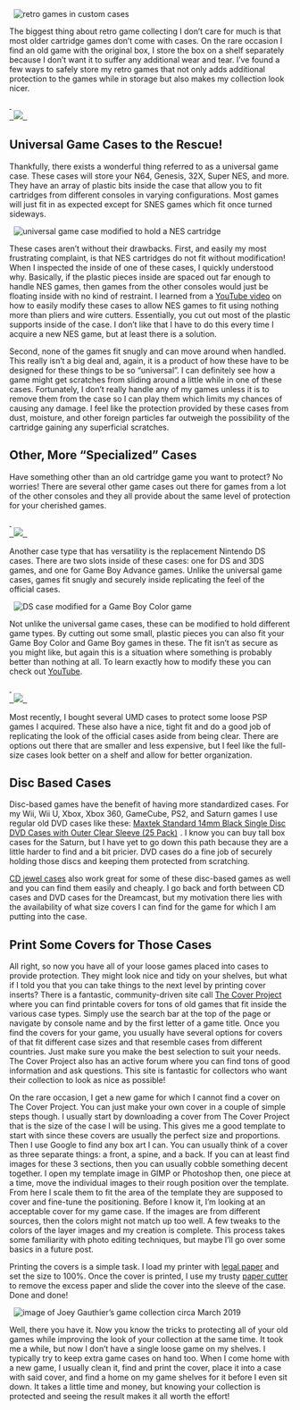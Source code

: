 <div class="image-container">
  <img src="https://res.cloudinary.com/https-joeyg-me/image/upload/v1552515484/gaming/custom_cases.jpg" onclick="openImage(`https://res.cloudinary.com/https-joeyg-me/image/upload/v1552515484/gaming/custom_cases.jpg`)" alt="retro games in custom cases">
</div>

The biggest thing about retro game collecting I don’t care for much is that most older cartridge games don’t come with cases. On the rare occasion I find an old game with the original box, I store the box on a shelf separately because I don’t want it to suffer any additional wear and tear. I’ve found a few ways to safely store my retro games that not only adds additional protection to the games while in storage but also makes my collection look nicer.

<a target="_blank" href="https://www.amazon.com/gp/product/B01B1DIEUM/ref=as_li_tl?ie=UTF8&camp=1789&creative=9325&creativeASIN=B01B1DIEUM&linkCode=as2&tag=joeyg0e-20&linkId=0d609b7d5e4793875138c441ad8ecd02">
 <div class="image-container">
  <img border="0" src="//ws-na.amazon-adsystem.com/widgets/q?_encoding=UTF8&MarketPlace=US&ASIN=B01B1DIEUM&ServiceVersion=20070822&ID=AsinImage&WS=1&Format=_SL250_&tag=joeyg0e-20" >
 </div>
</a>
<img src="//ir-na.amazon-adsystem.com/e/ir?t=joeyg0e-20&l=am2&o=1&a=B01B1DIEUM" width="1" height="1" border="0" alt="" style="border:none !important; margin:0px !important;" class="image-container" />

## Universal Game Cases to the Rescue!

Thankfully, there exists a wonderful thing referred to as a universal game case. These cases will store your N64, Genesis, 32X, Super NES, and more. They have an array of plastic bits inside the case that allow you to fit cartridges from different consoles in varying configurations. Most games will just fit in as expected except for SNES games which fit once turned sideways.

<div class="image-container">
  <img src="https://res.cloudinary.com/https-joeyg-me/image/upload/v1552515486/gaming/modified_for_nes.jpg" onclick="openImage(`https://res.cloudinary.com/https-joeyg-me/image/upload/v1552515486/gaming/modified_for_nes.jpg`)" alt="universal game case modified to hold a NES cartridge">
</div>

These cases aren’t without their drawbacks. First, and easily my most frustrating complaint, is that NES cartridges do not fit without modification! When I inspected the inside of one of these cases, I quickly understood why. Basically, if the plastic pieces inside are spaced out far enough to handle NES games, then games from the other consoles would just be floating inside with no kind of restraint. I learned from a <a href="https://www.youtube.com/watch?v=xXAhZ3b5iHY" target="_blank">YouTube video</a> on how to easily modify these cases to allow NES games to fit using nothing more than pliers and wire cutters. Essentially, you cut out most of the plastic supports inside of the case. I don’t like that I have to do this every time I acquire a new NES game, but at least there is a solution.

Second, none of the games fit snugly and can move around when handled. This really isn’t a big deal and, again, it is a product of how these have to be designed for these things to be so “universal”. I can definitely see how a game might get scratches from sliding around a little while in one of these cases. Fortunately, I don’t really handle any of my games unless it is to remove them from the case so I can play them which limits my chances of causing any damage. I feel like the protection provided by these cases from dust, moisture, and other foreign particles far outweigh the possibility of the cartridge gaining any superficial scratches.

## Other, More “Specialized” Cases

Have something other than an old cartridge game you want to protect? No worries! There are several other game cases out there for games from a lot of the other consoles and they all provide about the same level of protection for your cherished games.

<a target="_blank" href="https://www.amazon.com/gp/product/B0039ZY4NM/ref=as_li_tl?ie=UTF8&camp=1789&creative=9325&creativeASIN=B0039ZY4NM&linkCode=as2&tag=joeyg0e-20&linkId=16b2ceace6bb0c5d988a26985757eafe">
 <div class="image-container">
  <img border="0" src="//ws-na.amazon-adsystem.com/widgets/q?_encoding=UTF8&MarketPlace=US&ASIN=B0039ZY4NM&ServiceVersion=20070822&ID=AsinImage&WS=1&Format=_SL250_&tag=joeyg0e-20" >
 </div>
</a>
<img src="//ir-na.amazon-adsystem.com/e/ir?t=joeyg0e-20&l=am2&o=1&a=B0039ZY4NM" width="1" height="1" border="0" alt="" style="border:none !important; margin:0px !important;" />

Another case type that has versatility is the replacement Nintendo DS cases. There are two slots inside of these cases: one for DS and 3DS games, and one for Game Boy Advance games. Unlike the universal game cases, games fit snugly and securely inside replicating the feel of the official cases.

<div class="image-container">
  <img src="https://res.cloudinary.com/https-joeyg-me/image/upload/v1552515487/gaming/modified_for_gbc.jpg" onclick="openImage(`https://res.cloudinary.com/https-joeyg-me/image/upload/v1552515487/gaming/modified_for_gbc.jpg`)" alt="DS case modified for a Game Boy Color game">
</div>

Not unlike the universal game cases, these can be modified to hold different game types. By cutting out some small, plastic pieces you can also fit your Game Boy Color and Game Boy games in these. The fit isn’t as secure as you might like, but again this is a situation where something is probably better than nothing at all. To learn exactly how to modify these you can check out <a href="https://www.youtube.com/watch?v=0By130YB_Bc" target="_blank">YouTube</a>.

<a target="_blank" href="https://www.amazon.com/gp/product/B002SCAI32/ref=as_li_tl?ie=UTF8&camp=1789&creative=9325&creativeASIN=B002SCAI32&linkCode=as2&tag=joeyg0e-20&linkId=ae6939de9a8fc006f18fc6100e4d8972">
 <div class="image-container">
  <img border="0" src="//ws-na.amazon-adsystem.com/widgets/q?_encoding=UTF8&MarketPlace=US&ASIN=B002SCAI32&ServiceVersion=20070822&ID=AsinImage&WS=1&Format=_SL250_&tag=joeyg0e-20" >
 </div>
</a>
<img src="//ir-na.amazon-adsystem.com/e/ir?t=joeyg0e-20&l=am2&o=1&a=B002SCAI32" width="1" height="1" border="0" alt="" style="border:none !important; margin:0px !important;" />

Most recently, I bought several UMD cases to protect some loose PSP games I acquired. These also have a nice, tight fit and do a good job of replicating the look of the official cases aside from being clear. There are options out there that are smaller and less expensive, but I feel like the full-size cases look better on a shelf and allow for better organization.

## Disc Based Cases

Disc-based games have the benefit of having more standardized cases. For my Wii, Wii U, Xbox, Xbox 360, GameCube, PS2, and Saturn games I use regular old DVD cases like these: <a target="_blank" href="https://www.amazon.com/gp/product/B00GMSSUBK/ref=as_li_tl?ie=UTF8&camp=1789&creative=9325&creativeASIN=B00GMSSUBK&linkCode=as2&tag=joeyg0e-20&linkId=8880864134301fd136744f67ee7aa2fc">Maxtek Standard 14mm Black Single Disc DVD Cases with Outer Clear Sleeve (25 Pack)</a><img src="//ir-na.amazon-adsystem.com/e/ir?t=joeyg0e-20&l=am2&o=1&a=B00GMSSUBK" width="1" height="1" border="0" alt="" style="border:none !important; margin:0px !important;" /> . I know you can buy tall box cases for the Saturn, but I have yet to go down this path because they are a little harder to find and a bit pricier. DVD cases do a fine job of securely holding those discs and keeping them protected from scratching.

<a href="https://www.amazon.com/gp/product/B00P36ABLE/ref=as_li_tl?ie=UTF8&camp=1789&creative=9325&creativeASIN=B00P36ABLE&linkCode=as2&tag=joeyg0e-20&linkId=c04504aa6312e4c97063318dc11ca3cd" target="__blank">CD jewel cases</a> also work great for some of these disc-based games as well and you can find them easily and cheaply. I go back and forth between CD cases and DVD cases for the Dreamcast, but my motivation there lies with the availability of what size covers I can find for the game for which I am putting into the case.

## Print Some Covers for Those Cases

All right, so now you have all of your loose games placed into cases to provide protection. They might look nice and tidy on your shelves, but what if I told you that you can take things to the next level by printing cover inserts? There is a fantastic, community-driven site call <a href="http://www.thecoverproject.net/“ target=”_blank">The Cover Project</a> where you can find printable covers for tons of old games that fit inside the various case types. Simply use the search bar at the top of the page or navigate by console name and by the first letter of a game title. Once you find the covers for your game, you usually have several options for covers of that fit different case sizes and that resemble cases from different countries. Just make sure you make the best selection to suit your needs. The Cover Project also has an active forum where you can find tons of good information and ask questions. This site is fantastic for collectors who want their collection to look as nice as possible!

On the rare occasion, I get a new game for which I cannot find a cover on The Cover Project. You can just make your own cover in a couple of simple steps though. I usually start by downloading a cover from The Cover Project that is the size of the case I will be using. This gives me a good template to start with since these covers are usually the perfect size and proportions. Then I use Google to find any box art I can. You can usually think of a cover as three separate things: a front, a spine, and a back. If you can at least find images for these 3 sections, then you can usually cobble something decent together. I open my template image in GIMP or Photoshop then, one piece at a time, move the individual images to their rough position over the template. From here I scale them to fit the area of the template they are supposed to cover and fine-tune the positioning. Before I know it, I’m looking at an acceptable cover for my game case. If the images are from different sources, then the colors might not match up too well. A few tweaks to the colors of the layer images and my creation is complete. This process takes some familiarity with photo editing techniques, but maybe I’ll go over some basics in a future post.

Printing the covers is a simple task. I load my printer with <a href="https://www.amazon.com/gp/product/B00006IDS8/ref=as_li_tl?ie=UTF8&camp=1789&creative=9325&creativeASIN=B00006IDS8&linkCode=as2&tag=joeyg0e-20&linkId=f61d68335e78e8490c02acb093d310f2" target="_blank">legal paper</a> and set the size to 100%. Once the cover is printed, I use my trusty <a href="https://www.amazon.com/gp/product/B003SLAAOO/ref=as_li_tl?ie=UTF8&camp=1789&creative=9325&creativeASIN=B003SLAAOO&linkCode=as2&tag=joeyg0e-20&linkId=09e0969c1aea4cea50e7bd4be17e1ad8" target="_blank">paper cutter</a> to remove the excess paper and slide the cover into the sleeve of the case. Done and done!

<div class="image-container">
  <img src="https://res.cloudinary.com/https-joeyg-me/image/upload/v1552515487/gaming/march_2019_collection.jpg" onclick="openImage(`https://res.cloudinary.com/https-joeyg-me/image/upload/v1552515487/gaming/march_2019_collection.jpg`)" alt="image of Joey Gauthier’s game collection circa March 2019">
</div>

Well, there you have it. Now you know the tricks to protecting all of your old games while improving the look of your collection at the same time. It took me a while, but now I don’t have a single loose game on my shelves. I typically try to keep extra game cases on hand too. When I come home with a new game, I usually clean it, find and print the cover, place it into a case with said cover, and find a home on my game shelves for it before I even sit down. It takes a little time and money, but knowing your collection is protected and seeing the result makes it all worth the effort!